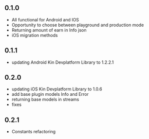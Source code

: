 ## 0.1.0

 - All functional for Android and IOS
 - Opportunity to choose between playground and production mode
 - Returning amount of earn in Info json
 - iOS migration methods

## 0.1.1

 - updating Android Kin Devplatform Library to 1.2.2.1

 ## 0.2.0

 - updating iOS Kin Devplatform Library to 1.0.6
 - add base plugin models Info and Error
 - returning base models in streams
 - fixes

 ## 0.2.1

 - Constants refactoring
